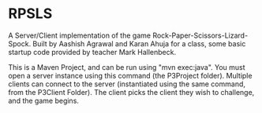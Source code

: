 # RPSLS
A Server/Client implementation of the game Rock-Paper-Scissors-Lizard-Spock.
Built by Aashish Agrawal and Karan Ahuja for a class, some basic startup code provided by teacher Mark Hallenbeck.

This is a Maven Project, and can be run using "mvn exec:java".
You must open a server instance using this command (the P3Project folder).
Multiple clients can connect to the server (instantiated using the same command, from the P3Client Folder).
The client picks the client they wish to challenge, and the game begins.
